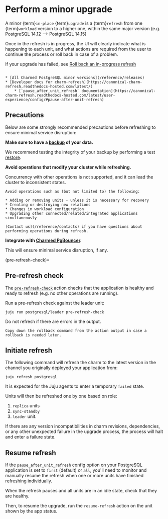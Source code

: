 # Perform a minor upgrade

A minor {term}`in-place` {term}`upgrade` is a {term}`refresh` from one {term}`workload` version to a higher one, within the same major version (e.g. PostgreSQL 14.12 --> PostgreSQL 14.15)

Once in the refresh is in progress, the UI will clearly indicate what is happening to each unit, and what actions are required from the user to continue the process or roll back in case of a problem.

If your upgrade has failed, see [Roll back an in-progress refresh](/how-to/refresh/rollback)

```{seealso}

* [All Charmed PostgreSQL minor versions](/reference/releases)
* [Developer docs for charm-refresh](https://canonical-charm-refresh.readthedocs-hosted.com/latest/)
    * [`pause_after_unit_refresh` documentation](https://canonical-charm-refresh.readthedocs-hosted.com/latest/user-experience/config/#pause-after-unit-refresh)
```

## Precautions

Below are some strongly recommended precautions before refreshing to ensure minimal service disruption:

**Make sure to have a [backup](/how-to/back-up-and-restore/create-a-backup) of your data.**

We recommend testing the integrity of your backup by performing a test [restore](/how-to/back-up-and-restore/restore-a-backup).

**Avoid operations that modify your cluster while refreshing.**

Concurrency with other operations is not supported, and it can lead the cluster to inconsistent states.

```{dropdown} Examples
Avoid operations such as (but not limited to) the following:

* Adding or removing units - unless it is necessary for recovery
* Creating or destroying new relations
* Changes in workload configuration
* Upgrading other connected/related/integrated applications simultaneously

[Contact us](/reference/contacts) if you have questions about performing operations during refresh.
```

**Integrate with [Charmed PgBouncer](https://charmhub.io/pgbouncer).** 

This will ensure minimal service disruption, if any.

(pre-refresh-check)=
## Pre-refresh check

The [`pre-refresh-check`](https://canonical-charm-refresh.readthedocs-hosted.com/latest/user-experience/actions/#pre-refresh-check) action checks that the application is healthy and ready to refresh (e.g. no other operations are running).   

Run a pre-refresh check against the leader unit:

```shell
juju run postgresql/leader pre-refresh-check
```

Do not refresh if there are errors in the output.

```{tip}
Copy down the rollback command from the action output in case a rollback is needed later.
```

## Initiate refresh

The following command will refresh the charm to the latest version in the channel you originally deployed your application from:

```shell
juju refresh postgresql
```

It is expected for the Juju agents to enter a temporary `failed` state. 

Units will then be refreshed one by one based on role:
1. `replica` units
2. `sync-standby`
3. `leader` unit.

If there are any version incompatibilities in charm revisions, dependencies, or any other unexpected failure in the upgrade process, the process will halt and enter a failure state.

## Resume refresh

If the [`pause_after_unit_refresh`](https://charmhub.io/postgresql/configurations?channel=16/edge#pause_after_unit_refresh) config option on your PostgreSQL application is set to `first` (default) or `all`, you'll need to monitor and manually resume the refresh when one or more units have finished refreshing individually.

When the refresh pauses and all units are in an idle state, check that they are healthy. <!-- TODO: how? -->

Then, to resume the upgrade, run the `resume-refresh` action on the unit shown by the app status.

<!--TODO: example -->
